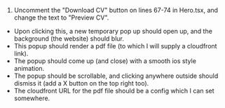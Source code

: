 1. Uncomment the "Download CV" button on lines 67-74 in Hero.tsx, and change the text to "Preview CV".
- Upon clicking this, a new temporary pop up should open up, and the background (the website) should blur.
- This popup should render a pdf file (to which I will supply a cloudfront link).
- The popup should come up (and close) with a smooth ios style animation.
- The popup should be scrollable, and clicking anywhere outside should dismiss it (add a X button on the top right too).
- The cloudfront URL for the pdf file should be a config which I can set somewhere.